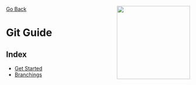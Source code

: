 [Go Back](../../README.md)
<img src="https://raw.githubusercontent.com/Gorachevsky/guides/1cc85f712dc78ef4d6fc87bd625a3e5857a204d3/docs/images/git-logo.svg" align="right" width="200" height="200" />

# Git Guide

## Index

- [Get Started]()
- [Branchings]()
